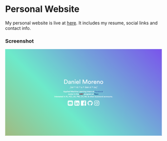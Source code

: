 # Personal Website

My personal website is live at [here](https://www.danmoreno.xyz).
It includes my resume, social links and contact info.

### Screenshot
![screenshot](/img/website.png "Screenshot")

